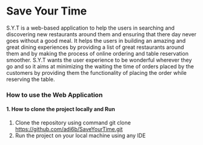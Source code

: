 # Save Your Time

S.Y.T is a web-based application to help the users in searching and discovering new restaurants around them and ensuring that there day never goes without a good meal. It helps the users in building an amazing and great dining experiences by providing a list of great restaurants around them and by making the process of online ordering and table reservation smoother. S.Y.T wants the user experience to be wonderful wherever they go and so it aims at minimizing the waiting the time of orders placed by the customers by providing them the functionality of placing the order while reserving the table.

### How to use the Web Application
#### 1. How to clone the project locally and Run
1. Clone the repository using command git clone https://github.com/adi6b/SaveYourTime.git
2. Run the project on your local machine using any IDE
